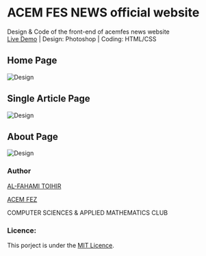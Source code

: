 # ACEM FES NEWS official website

Design & Code of the front-end of acemfes news website\
[Live Demo](https://alfahami.github.io/news-acemfes/) | Design: Photoshop | Coding: HTML/CSS 

## Home Page 

![Design](https://github.com/alfahami/news-acemfes/blob/master/Design/news-acemfes.png "Home Page")

## Single Article Page

![Design](https://github.com/alfahami/news-acemfes/blob/master/Design/single-article.png "Singl Article Page")

## About Page

![Design](https://github.com/alfahami/news-acemfes/blob/master/Design/about.png "About Page")

### Author
 [AL-FAHAMI TOIHIR](https://alfahami.github.io/ "Resume")
 
 [ACEM FEZ](http://www.acemfes.com "Coming Soon")
 
 COMPUTER SCIENCES & APPLIED MATHEMATICS CLUB
 
 ### Licence: 
 This porject is under the [MIT Licence](https://opensource.org/licenses/MIT).


